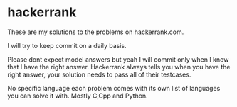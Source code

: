 hackerrank
==========

These are my solutions to the problems on hackerrank.com.

I will try to keep commit on  a daily basis. 

Please dont expect model answers but yeah I will commit only when I know that I have the right answer. Hackerrank always tells you when you have the right answer, your solution needs to pass all of their testcases.

No specific language each problem comes with its own list of languages you can solve it with. Mostly C,Cpp and Python.


